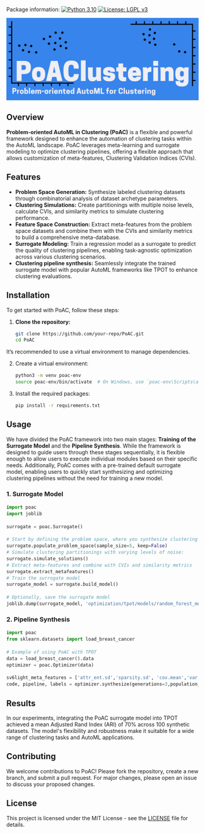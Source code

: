 Package information: [![Python 3.10](https://img.shields.io/badge/python-3.10.7-blue.svg)](https://www.python.org/downloads/release/python-3107/)
[![License: LGPL v3](https://img.shields.io/badge/license-LGPL%20v3-blue.svg)](http://www.gnu.org/licenses/lgpl-3.0)

<p align="center">
<img src="https://raw.githubusercontent.com/Mcamilo/poac/master/images/poac-logo.png" width=800 />
</p>


## Overview

**Problem-oriented AutoML in Clustering (PoAC)** is a flexible and powerful framework designed to enhance the automation of clustering tasks within the AutoML landscape. PoAC leverages meta-learning and surrogate modeling to optimize clustering pipelines, offering a flexible approach that allows customization of meta-features, Clustering Validation Indices (CVIs).

## Features

- **Problem Space Generation:** Synthesize labeled clustering datasets through combinatorial analysis of dataset archetype parameters.
- **Clustering Simulations:** Create partitionings with multiple noise levels, calculate CVIs, and similarity metrics to simulate clustering performance.
- **Feature Space Construction:** Extract meta-features from the problem space datasets and combine them with the CVIs and similarity metrics to build a comprehensive meta-database.
- **Surrogate Modeling:** Train a regression model as a surrogate to predict the quality of clustering pipelines, enabling task-agnostic optimization across various clustering scenarios.
- **Clustering pipeline synthesis:** Seamlessly integrate the trained surrogate model with popular AutoML frameworks like TPOT to enhance clustering evaluations.

## Installation

To get started with PoAC, follow these steps:

1. **Clone the repository:**

   ```bash
   git clone https://github.com/your-repo/PoAC.git
   cd PoAC
   ```

It’s recommended to use a virtual environment to manage dependencies.

2. Create a virtual environment:
    ```bash
    python3 -m venv poac-env
    source poac-env/bin/activate  # On Windows, use `poac-env\Scripts\activate`
    ```
3. Install the required packages:
    ```bash
    pip install -r requirements.txt
    ```

## Usage
We have divided the PoAC framework into two main stages: **Training of the Surrogate Model** and the **Pipeline Synthesis**. While the framework is designed to guide users through these stages sequentially, it is flexible enough to allow users to execute individual modules based on their specific needs. Additionally, PoAC comes with a pre-trained default surrogate model, enabling users to quickly start synthesizing and optimizing clustering pipelines without the need for training a new model.

### 1. Surrogate Model

```python
import poac
import joblib

surrogate = poac.Surrogate()

# Start by defining the problem space, where you synthesize clustering datasets:
surrogate.populate_problem_space(sample_size=5, keep=False)
# Simulate clustering partitionings with varying levels of noise:
surrogate.simulate_solutions()
# Extract meta-features and combine with CVIs and similarity metrics
surrogate.extract_metafeatures()
# Train the surrogate model
surrogate_model = surrogate.build_model()

# Optionally, save the surrogate model
joblib.dump(surrogate_model, 'optimization/tpot/models/random_forest_model.joblib')
```


### 2. Pipeline Synthesis

```python
import poac
from sklearn.datasets import load_breast_cancer

# Example of using PoAC with TPOT
data = load_breast_cancer().data
optimizer = poac.Optimizer(data)

sv6light_meta_features = ['attr_ent.sd','sparsity.sd', 'cov.mean','var.mean','eigenvalues.mean','sparsity.mean', 'wg_dist.sd', 'iq_range.mean','sil','dbs']
code, pipeline, labels = optimizer.synthesize(generations=3,population_size=5,meta_features=sv6light_meta_features)
```

## Results

In our experiments, integrating the PoAC surrogate model into TPOT achieved a mean Adjusted Rand Index (ARI) of 70% across 100 synthetic datasets. The model's flexibility and robustness make it suitable for a wide range of clustering tasks and AutoML applications.

## Contributing

We welcome contributions to PoAC! Please fork the repository, create a new branch, and submit a pull request. For major changes, please open an issue to discuss your proposed changes.

## License

This project is licensed under the MIT License - see the [LICENSE](LICENSE) file for details.
